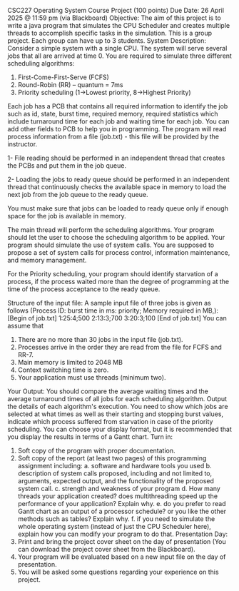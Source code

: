 CSC227 Operating System
Course Project (100 points)
Due Date: 26 April 2025 @ 11:59 pm (via Blackboard)
Objective:
The aim of this project is to write a java program that simulates the CPU Scheduler and creates multiple threads to accomplish specific tasks in the simulation. This is a group project. Each group can have up to 3 students.
System Description:
Consider a simple system with a single CPU. The system will serve several jobs that all are arrived at time 0. You are required to simulate three different scheduling algorithms:
1)	First-Come-First-Serve (FCFS)
2)	Round-Robin (RR) – quantum = 7ms
3)	Priority scheduling (1->Lowest priority, 8->Highest Priority)

Each job has a PCB that contains all required information to
identify the job such as id, state, burst time, required memory, required statistics which include
turnaround time for each job and waiting time for each job.
You can add other fields to PCB to help you in programming.
The program will read process information from a file (job.txt) - this file will be provided by the instructor.


1- File reading should be performed in an independent thread that creates the PCBs and
put them in the job queue.

2- Loading the jobs to ready queue should be performed in an independent thread that continuously checks
the available space in memory to load the next job from the job queue to the ready queue.

You must make sure that jobs can be loaded to ready queue only if enough space for the job is available
in memory.

The main thread will perform the scheduling algorithms.
Your program should let the user to choose the scheduling algorithm to be applied.
Your program should simulate the use of system calls.
You are supposed to propose a set of system calls for
process control, information maintenance, and memory management.

For the Priority scheduling, your program should identify starvation of a process,
if the process waited more than the degree of programming at the time of the process acceptance
to the ready queue.


Structure of the input file:
A sample input file of three jobs is given as follows
(Process ID: burst time in ms: priority; Memory required in MB,):
[Begin of job.txt]
1:25:4;500
2:13:3;700
3:20:3;100
[End of job.txt]
You can assume that
1)	There are no more than 30 jobs in the input file (job.txt).
2)	Processes arrive in the order they are read from the file for FCFS and RR-7.
4) Main memory is limited to 2048 MB
5) Context switching time is zero.
6) Your application must use threads (minimum two).


Your Output:
You should compare the average waiting times and the average turnaround times of all jobs
for each scheduling algorithm.
Output the details of each algorithm's execution.
You need to show which jobs are selected at what times as well as their starting and stopping burst values,
indicate which process suffered from starvation in case of the priority scheduling.
You can choose your display format, but it is recommended that you display the results in terms of a Gantt chart.
Turn in:
1)	Soft copy of the program with proper documentation.
2)	Soft copy of the report (at least two pages) of this programming assignment including:
    a.	software and hardware tools you used
    b.	description of system calls proposed, including and not limited to, arguments, expected output,
        and the functionality of the proposed system call.
    c.	strength and weakness of your program
    d.	How many threads your application created? does multithreading speed up the performance of your application?
        Explain why.
    e.	do you prefer to read Gantt chart as an output of a processor schedule? or you like the other methods such as tables? Explain why.
    f.	if you need to simulate the whole operating system (instead of just the CPU Scheduler here), explain how you can modify your program to do that.
Presentation Day:
1)	Print and bring the project cover sheet on the day of presentation (You can download the project cover sheet from the Blackboard).
2)	Your program will be evaluated based on a new input file on the day of presentation.
3)	You will be asked some questions regarding your experience on this project.
